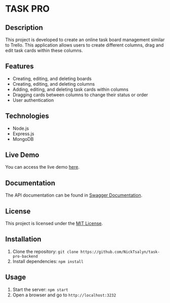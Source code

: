 # TASK PRO

## Description

This project is developed to create an online task board management similar to Trello. This application allows users to create different columns, drag and edit task cards within these columns.

## Features

- Creating, editing, and deleting boards
- Creating, editing, and deleting columns
- Adding, editing, and deleting task cards within columns
- Dragging cards between columns to change their status or order
- User authentication

## Technologies

- Node.js
- Express.js
- MongoDB

## Live Demo

You can access the live demo [here](https://nicktsalyn.github.io/task-pro-frontend/).

## Documentation

The API documentation can be found in [Swagger Documentation](https://task-pro-backend-a1c2.onrender.com/lobsters/api-docs/).

## License

This project is licensed under the [MIT License](https://opensource.org/licenses/MIT).

## Installation

1. Clone the repository: `git clone https://github.com/NickTsalyn/task-pro-backend`
2. Install dependencies: `npm install`

## Usage

1. Start the server: `npm start`
2. Open a browser and go to `http://localhost:3232`
